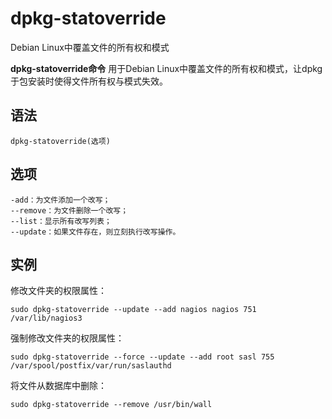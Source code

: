 # dpkg-statoverride

Debian Linux中覆盖文件的所有权和模式


**dpkg-statoverride命令** 用于Debian Linux中覆盖文件的所有权和模式，让dpkg于包安装时使得文件所有权与模式失效。

##  语法

```
dpkg-statoverride(选项)
```

##  选项

```
-add：为文件添加一个改写；
--remove：为文件删除一个改写；
--list：显示所有改写列表；
--update：如果文件存在，则立刻执行改写操作。
```

##  实例

修改文件夹的权限属性：

```
sudo dpkg-statoverride --update --add nagios nagios 751 /var/lib/nagios3
```

强制修改文件夹的权限属性：

```
sudo dpkg-statoverride --force --update --add root sasl 755 /var/spool/postfix/var/run/saslauthd
```

将文件从数据库中删除：

```
sudo dpkg-statoverride --remove /usr/bin/wall
```


